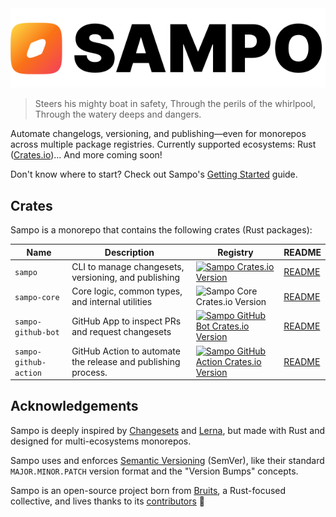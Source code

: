 <picture>
  <source media="(prefers-color-scheme: dark)" srcset="./.github/assets/Sampo_logo_dark.svg" />
  <img alt="Sampo logo" src="./.github/assets/Sampo_logo_light.svg" />
</picture>

> Steers his mighty boat in safety, Through the perils of the whirlpool, Through the watery deeps and dangers. 

Automate changelogs, versioning, and publishing—even for monorepos across multiple package registries. Currently supported ecosystems: Rust ([Crates.io](https://crates.io))... And more coming soon!

Don't know where to start? Check out Sampo's [Getting Started](./crates/sampo/README.md#getting-started) guide.

## Crates

Sampo is a monorepo that contains the following crates (Rust packages):

| Name                  | Description                                                   | Registry                                                                                                                                                               | README                                           |
| --------------------- | ------------------------------------------------------------- | ---------------------------------------------------------------------------------------------------------------------------------------------------------------------- | ------------------------------------------------ |
| `sampo`               | CLI to manage changesets, versioning, and publishing          | <a href="https://crates.io/crates/sampo"><img alt="Sampo Crates.io Version" src="https://img.shields.io/crates/v/sampo"></a>                                           | [README](./crates/sampo/README.md)               |
| `sampo-core`          | Core logic, common types, and internal utilities              | <img alt="Sampo Core Crates.io Version" src="https://img.shields.io/badge/crates.io-unpublished-lightgrey">                                                            | [README](./crates/sampo-core/README.md)          |
| `sampo-github-bot`    | GitHub App to inspect PRs and request changesets              | <a href="https://crates.io/crates/sampo-github-bot"><img alt="Sampo GitHub Bot Crates.io Version" src="https://img.shields.io/crates/v/sampo-github-bot"></a>          | [README](./crates/sampo-github-bot/README.md)    |
| `sampo-github-action` | GitHub Action to automate the release and publishing process. | <a href="https://crates.io/crates/sampo-github-action"><img alt="Sampo GitHub Action Crates.io Version" src="https://img.shields.io/crates/v/sampo-github-action"></a> | [README](./crates/sampo-github-action/README.md) |

## Acknowledgements

Sampo is deeply inspired by [Changesets](https://github.com/changesets/changesets) and [Lerna](https://github.com/lerna/lerna), but made with Rust and designed for multi-ecosystems monorepos.

Sampo uses and enforces [Semantic Versioning](https://semver.org/) (SemVer), like their standard `MAJOR.MINOR.PATCH` version format and the "Version Bumps" concepts.

Sampo is an open-source project born from [Bruits](https://github.com/bruits), a Rust-focused collective, and lives thanks to its [contributors](https://github.com/bruits/sampo/graphs/contributors) 💛
